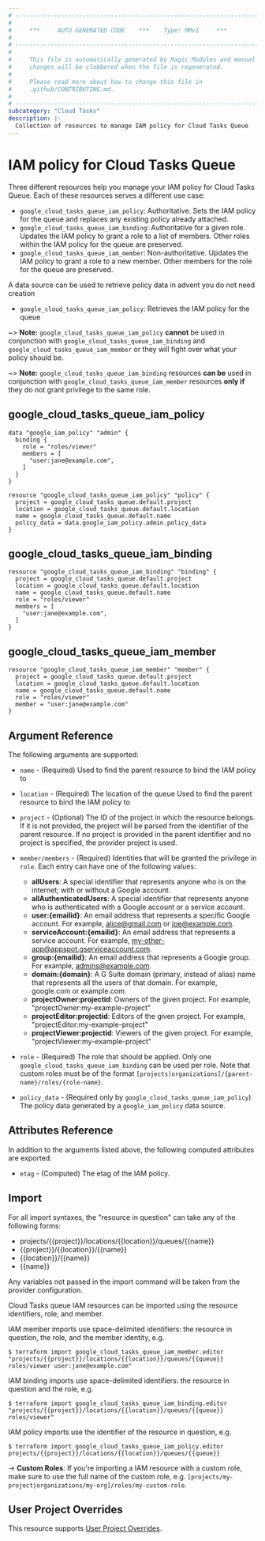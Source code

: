 ```yaml
---
# ----------------------------------------------------------------------------
#
#     ***     AUTO GENERATED CODE    ***    Type: MMv1     ***
#
# ----------------------------------------------------------------------------
#
#     This file is automatically generated by Magic Modules and manual
#     changes will be clobbered when the file is regenerated.
#
#     Please read more about how to change this file in
#     .github/CONTRIBUTING.md.
#
# ----------------------------------------------------------------------------
subcategory: "Cloud Tasks"
description: |-
  Collection of resources to manage IAM policy for Cloud Tasks Queue
---
```


# IAM policy for Cloud Tasks Queue
Three different resources help you manage your IAM policy for Cloud Tasks Queue. Each of these resources serves a different use case:

* `google_cloud_tasks_queue_iam_policy`: Authoritative. Sets the IAM policy for the queue and replaces any existing policy already attached.
* `google_cloud_tasks_queue_iam_binding`: Authoritative for a given role. Updates the IAM policy to grant a role to a list of members. Other roles within the IAM policy for the queue are preserved.
* `google_cloud_tasks_queue_iam_member`: Non-authoritative. Updates the IAM policy to grant a role to a new member. Other members for the role for the queue are preserved.

A data source can be used to retrieve policy data in advent you do not need creation

* `google_cloud_tasks_queue_iam_policy`: Retrieves the IAM policy for the queue

~> **Note:** `google_cloud_tasks_queue_iam_policy` **cannot** be used in conjunction with `google_cloud_tasks_queue_iam_binding` and `google_cloud_tasks_queue_iam_member` or they will fight over what your policy should be.

~> **Note:** `google_cloud_tasks_queue_iam_binding` resources **can be** used in conjunction with `google_cloud_tasks_queue_iam_member` resources **only if** they do not grant privilege to the same role.




## google\_cloud\_tasks\_queue\_iam\_policy

```hcl
data "google_iam_policy" "admin" {
  binding {
    role = "roles/viewer"
    members = [
      "user:jane@example.com",
    ]
  }
}

resource "google_cloud_tasks_queue_iam_policy" "policy" {
  project = google_cloud_tasks_queue.default.project
  location = google_cloud_tasks_queue.default.location
  name = google_cloud_tasks_queue.default.name
  policy_data = data.google_iam_policy.admin.policy_data
}
```

## google\_cloud\_tasks\_queue\_iam\_binding

```hcl
resource "google_cloud_tasks_queue_iam_binding" "binding" {
  project = google_cloud_tasks_queue.default.project
  location = google_cloud_tasks_queue.default.location
  name = google_cloud_tasks_queue.default.name
  role = "roles/viewer"
  members = [
    "user:jane@example.com",
  ]
}
```

## google\_cloud\_tasks\_queue\_iam\_member

```hcl
resource "google_cloud_tasks_queue_iam_member" "member" {
  project = google_cloud_tasks_queue.default.project
  location = google_cloud_tasks_queue.default.location
  name = google_cloud_tasks_queue.default.name
  role = "roles/viewer"
  member = "user:jane@example.com"
}
```


## Argument Reference

The following arguments are supported:

* `name` - (Required) Used to find the parent resource to bind the IAM policy to
* `location` - (Required) The location of the queue Used to find the parent resource to bind the IAM policy to

* `project` - (Optional) The ID of the project in which the resource belongs.
    If it is not provided, the project will be parsed from the identifier of the parent resource. If no project is provided in the parent identifier and no project is specified, the provider project is used.

* `member/members` - (Required) Identities that will be granted the privilege in `role`.
  Each entry can have one of the following values:
  * **allUsers**: A special identifier that represents anyone who is on the internet; with or without a Google account.
  * **allAuthenticatedUsers**: A special identifier that represents anyone who is authenticated with a Google account or a service account.
  * **user:{emailid}**: An email address that represents a specific Google account. For example, alice@gmail.com or joe@example.com.
  * **serviceAccount:{emailid}**: An email address that represents a service account. For example, my-other-app@appspot.gserviceaccount.com.
  * **group:{emailid}**: An email address that represents a Google group. For example, admins@example.com.
  * **domain:{domain}**: A G Suite domain (primary, instead of alias) name that represents all the users of that domain. For example, google.com or example.com.
  * **projectOwner:projectid**: Owners of the given project. For example, "projectOwner:my-example-project"
  * **projectEditor:projectid**: Editors of the given project. For example, "projectEditor:my-example-project"
  * **projectViewer:projectid**: Viewers of the given project. For example, "projectViewer:my-example-project"

* `role` - (Required) The role that should be applied. Only one
    `google_cloud_tasks_queue_iam_binding` can be used per role. Note that custom roles must be of the format
    `[projects|organizations]/{parent-name}/roles/{role-name}`.

* `policy_data` - (Required only by `google_cloud_tasks_queue_iam_policy`) The policy data generated by
  a `google_iam_policy` data source.

## Attributes Reference

In addition to the arguments listed above, the following computed attributes are
exported:

* `etag` - (Computed) The etag of the IAM policy.

## Import

For all import syntaxes, the "resource in question" can take any of the following forms:

* projects/{{project}}/locations/{{location}}/queues/{{name}}
* {{project}}/{{location}}/{{name}}
* {{location}}/{{name}}
* {{name}}

Any variables not passed in the import command will be taken from the provider configuration.

Cloud Tasks queue IAM resources can be imported using the resource identifiers, role, and member.

IAM member imports use space-delimited identifiers: the resource in question, the role, and the member identity, e.g.
```
$ terraform import google_cloud_tasks_queue_iam_member.editor "projects/{{project}}/locations/{{location}}/queues/{{queue}} roles/viewer user:jane@example.com"
```

IAM binding imports use space-delimited identifiers: the resource in question and the role, e.g.
```
$ terraform import google_cloud_tasks_queue_iam_binding.editor "projects/{{project}}/locations/{{location}}/queues/{{queue}} roles/viewer"
```

IAM policy imports use the identifier of the resource in question, e.g.
```
$ terraform import google_cloud_tasks_queue_iam_policy.editor projects/{{project}}/locations/{{location}}/queues/{{queue}}
```

-> **Custom Roles**: If you're importing a IAM resource with a custom role, make sure to use the
 full name of the custom role, e.g. `[projects/my-project|organizations/my-org]/roles/my-custom-role`.

## User Project Overrides

This resource supports [User Project Overrides](https://registry.terraform.io/providers/hashicorp/google/latest/docs/guides/provider_reference#user_project_override).
